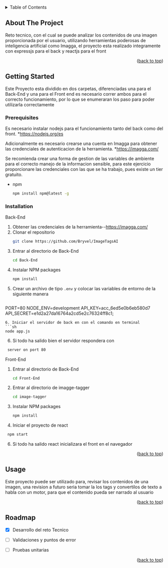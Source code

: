 <!-- Improved compatibility of back to top link: See: https://github.com/othneildrew/Best-README-Template/pull/73 -->
<a id="readme-top"></a>


<!-- TABLE OF CONTENTS -->
<details>
  <summary>Table of Contents</summary>
  <ol>
    <li>
      <a href="#about-the-project">Sobre el proyecto</a>
      <ul>
        <li><a href="#built-with">Desarrollado con</a></li>
      </ul>
    </li>
    <li>
      <a href="#getting-started">Iniciando</a>
      <ul>
        <li><a href="#prerequisites">Prerequisitos</a></li>
        <li><a href="#installation">Instalacion</a></li>
      </ul>
    </li>
    <li><a href="#usage">Usos</a></li>
    <li><a href="#roadmap">RoadMap</a></li>
  </ol>
</details>



<!-- ABOUT THE PROJECT -->
## About The Project

Reto tecnico, con el cual se puede analizar los contenidos de una imagen proporcionada por el usuario, utilizando herramientas poderosas de inteligencia artificial como Imagga, el proyecto esta realizado integramente con expressjs para el back y reactjs para el front

<p align="right">(<a href="#readme-top">back to top</a>)</p>




<!-- GETTING STARTED -->
## Getting Started

Este Proyecto esta dividido en dos carpetas, diferenciadas una para el Back-End y una para el Front end es necesario correr ambos para el correcto funcionamiento, por lo que se enumeraran los paso para poder utilizarla correctamente

### Prerequisites

Es necesario instalar nodejs para el funcionamiento tanto del back como del front.
*https://nodejs.org/es

Adicionalmente es necesario crearse una cuenta en Imagga para obtener las credenciales de autenticacion de la herramienta.
*https://imagga.com/

Se recomienda crear una forma de gestion de las variables de ambiente para el correcto manejo de la informacion sensible, para este ejercicio proporcionare las credenciales con las que se ha trabajo, pues existe un tier gratuito.

* npm
  ```sh
  npm install npm@latest -g
  ```

### Installation
Back-End
1. Obtener las credenciales de la herramienta--https://imagga.com/
2. Clonar el repositorio
   ```sh
   git clone https://github.com/Bryvel/ImageTagsAI
   ```
3. Entrar al directorio de Back-End
   ```sh
   cd Back-End
   ```
4. Instalar NPM packages
   ```sh
   npm install
   ```
5. Crear un archivo de tipo `.env` y colocar las variables de entorno de la siguiente manera
   ```js
  PORT=80
  NODE_ENV=development
  API_KEY=acc_6ed5e0b6eb580d7
  API_SECRET=e1d2a27da16764a2cd5e2c76324ff8c1;
   ```
6. Iniciar el servidor de back en con el comando en terminal
  ```sh
   node app.js
   ```
6. Si todo ha salido bien el servidor respondera con
  ```sh
   server on port 80
   ```

Front-End
1. Entrar al directorio de Back-End
   ```sh
   cd Front-End
   ```
2. Entrar al directorio de imagge-tagger
   ```sh
   cd image-tagger
   ```
4. Instalar NPM packages
   ```sh
   npm install
   ```
5. Iniciar el proyecto de react 
  ```sh
   npm start
   ```
6. Si todo ha salido react inicializara el front en el navegador

   
<p align="right">(<a href="#readme-top">back to top</a>)</p>



<!-- USAGE EXAMPLES -->
## Usage

Este proyecto puede ser utilizado para, revisar los contenidos de una imagen, una revision a futuro seria tomar la los tags y convertilos de texto a habla con un motor, para que el contenido pueda ser narrado al usuario


<p align="right">(<a href="#readme-top">back to top</a>)</p>


<!-- ROADMAP -->
## Roadmap

- [x] Desarrollo del reto Tecnico
- [ ] Validaciones y puntos de error
- [ ] Pruebas unitarias
  

<p align="right">(<a href="#readme-top">back to top</a>)</p>



